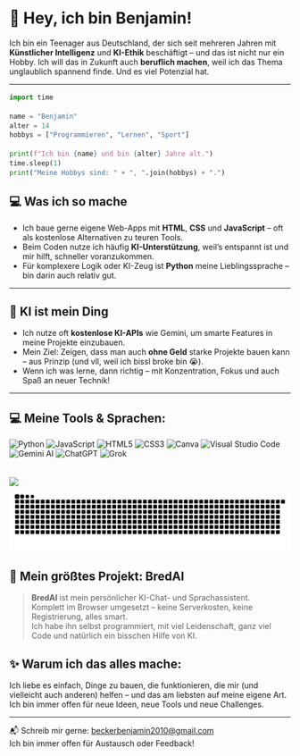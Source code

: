 # 👋 Hey, ich bin Benjamin!

Ich bin ein Teenager aus Deutschland, der sich seit mehreren Jahren mit **Künstlicher Intelligenz** und **KI-Ethik** beschäftigt – und das ist nicht nur ein Hobby. Ich will das in Zukunft auch **beruflich machen**, weil ich das Thema unglaublich spannend finde. Und es viel Potenzial hat.

--- 

```python
import time

name = "Benjamin"
alter = 14
hobbys = ["Programmieren", "Lernen", "Sport"]

print(f"Ich bin {name} und bin {alter} Jahre alt.")
time.sleep(1)
print("Meine Hobbys sind: " + ", ".join(hobbys) + ".")
```

## 💻 Was ich so mache

-  Ich baue gerne eigene Web-Apps mit **HTML**, **CSS** und **JavaScript** – oft als kostenlose Alternativen zu teuren Tools.  
-  Beim Coden nutze ich häufig **KI-Unterstützung**, weil’s entspannt ist und mir hilft, schneller voranzukommen.  
-  Für komplexere Logik oder KI-Zeug ist **Python** meine Lieblingssprache – bin darin auch relativ gut.

---

## 🤖 KI ist mein Ding

-  Ich nutze oft **kostenlose KI-APIs** wie Gemini, um smarte Features in meine Projekte einzubauen.  
-  Mein Ziel: Zeigen, dass man auch **ohne Geld** starke Projekte bauen kann – aus Prinzip (und vll, weil ich bissl broke bin 😭).  
-  Wenn ich was lerne, dann richtig – mit Konzentration, Fokus und auch Spaß an neuer Technik!



---

## 💻 Meine Tools & Sprachen:
![Python](https://img.shields.io/badge/Python-3670A0?style=for-the-badge&logo=python&logoColor=ffdd54)
![JavaScript](https://img.shields.io/badge/JavaScript-F7DF1E?style=for-the-badge&logo=javascript&logoColor=black)
![HTML5](https://img.shields.io/badge/HTML5-E34F26?style=for-the-badge&logo=html5&logoColor=white)
![CSS3](https://img.shields.io/badge/CSS3-1572B6?style=for-the-badge&logo=css3&logoColor=white)
![Canva](https://img.shields.io/badge/Canva-00C4CC?style=for-the-badge&logo=Canva&logoColor=white)
![Visual Studio Code](https://img.shields.io/badge/Visual%20Studio%20Code-007ACC?style=for-the-badge&logo=visualstudiocode&logoColor=white)
![Gemini AI](https://img.shields.io/badge/Gemini-4285F4?style=for-the-badge&logo=google&logoColor=white)
![ChatGPT](https://img.shields.io/badge/ChatGPT-00A67E?style=for-the-badge&logo=openai&logoColor=white)
![Grok](https://img.shields.io/badge/Grok-000000?style=for-the-badge&logo=x&logoColor=white)



![](https://nirzak-streak-stats.vercel.app/?user=017pixel&theme=dark&hide_border=false)
![GitHub Snake](https://raw.githubusercontent.com/obregonia1/obregonia1/master/img/snake-dark.svg)
---

## 🚀 Mein größtes Projekt: BredAI

> **BredAI** ist mein persönlicher KI-Chat- und Sprachassistent.  
> Komplett im Browser umgesetzt – keine Serverkosten, keine Registrierung, alles smart.  
> Ich habe ihn selbst programmiert, mit viel Leidenschaft, ganz viel Code und natürlich ein bisschen Hilfe von KI. 

## ✨ Warum ich das alles mache:

Ich liebe es einfach, Dinge zu bauen, die funktionieren, die mir (und vielleicht auch anderen) helfen – und das am liebsten auf meine eigene Art. Ich bin immer offen für neue Ideen, neue Tools und neue Challenges.

---

📬 Schreib mir gerne: [beckerbenjamin2010@gmail.com](mailto:beckerbenjamin2010@gmail.com)  
Ich bin immer offen für Austausch oder Feedback!
